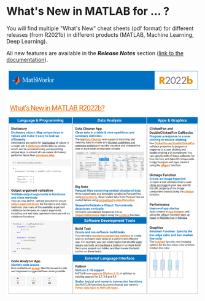 # What's New in MATLAB for ... ?

You will find multiple "What's New" cheat sheets (pdf format) for different releases (from R2021b) in different products (MATLAB, Machine Learning, Deep Learning).  

All new features are available in the ***Release Notes*** section ([link to the documentation](https://www.mathworks.com/help/matlab/release-notes.html)).   

![Image: What's New in MATLAB for R2022b](https://github.com/bamby1313/whatsnewinmatlab/blob/main/whatsnewR2022b.png?raw=true)  

